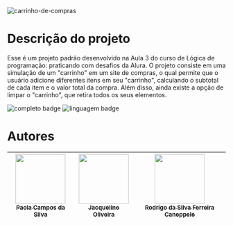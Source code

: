 ![carrinho-de-compras](https://github.com/user-attachments/assets/31f06c21-3d73-46ed-ab67-2dc5b7f4877a)

# Descrição do projeto
Esse é um projeto padrão desenvolvido na Aula 3 do curso de Lógica de programação: praticando com desafios da Alura. 
O projeto consiste em uma simulação de um "carrinho" em um site de compras, o qual permite que o usuário adicione diferentes itens em seu "carrinho", calculando o subtotal de cada item e o valor total da compra. Além disso, ainda existe a opção de limpar o "carrinho", que retira todos os seus elementos.

![completo badge](https://img.shields.io/badge/status-completo-darkgreen) ![linguagem badge](https://img.shields.io/badge/linguagem%20usada-JavaScript-orange)
# Autores

| [<img loading="lazy" src="https://avatars.githubusercontent.com/u/192245138?s=400&v=4" width=115><br><sub>Paola Campos da Silva</sub>](https://github.com/paolacampossilva) |  [<img loading="lazy" src="https://avatars.githubusercontent.com/u/66698429?v=4" width=115><br><sub>Jacqueline Oliveira</sub>](https://github.com/jacqueline-oliveira) |  [<img loading="lazy" src="https://avatars.githubusercontent.com/u/522931?v=4" width=115><br><sub>Rodrigo da Silva Ferreira Caneppele</sub>](https://github.com/rcaneppele) |
| :---: | :---: | :---: |
